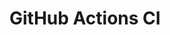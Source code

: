 # GitHub Actions CI





















































































































































































































































































































































































































































































































































































































































































































































































































































































































































